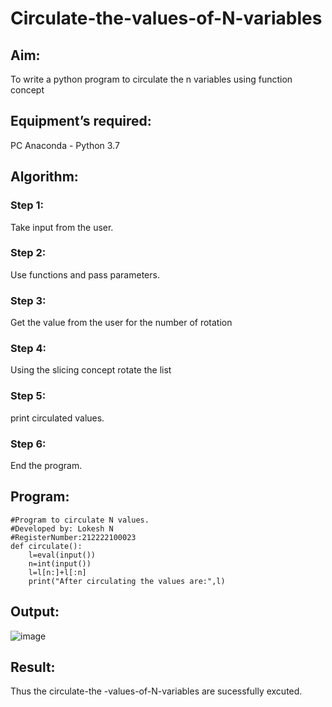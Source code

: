 # Circulate-the-values-of-N-variables
## Aim:
To write a python program to circulate the n variables using function concept
## Equipment’s required:
PC
Anaconda - Python 3.7
## Algorithm: 

### Step 1:
Take input from the user.
### Step 2:
Use functions and pass parameters.
### Step 3: 
Get the value from the user for the number of rotation
### Step 4: 
Using the slicing concept rotate the list
### Step 5: 
print circulated values.
### Step 6:
End the program.
## Program:
```
#Program to circulate N values.
#Developed by: Lokesh N
#RegisterNumber:212222100023
def circulate():
    l=eval(input())
    n=int(input())
    l=l[n:]+l[:n]
    print("After circulating the values are:",l)
```

## Output:
![image](https://user-images.githubusercontent.com/119393019/225827852-801027c9-725a-4d33-a38d-7aa98f55e5f6.png)


## Result:
Thus the circulate-the -values-of-N-variables are sucessfully excuted.
